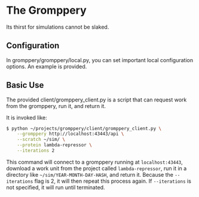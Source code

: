 # The Gromppery
Its thirst for simulations cannot be slaked.

## Configuration

In gromppery/gromppery/local.py, you can set important local configuration options. An example is provided.

## Basic Use

The provided client/gromppery_client.py is a script that can request work from the gromppery, run it, and return it.

It is invoked like:

```bash
$ python ~/projects/gromppery/client/gromppery_client.py \
    --gromppery http://localhost:43443/api \
    --scratch ~/sim/ \
    --protein lambda-repressor \
    --iterations 2
```

This command will connect to a gromppery running at `localhost:43443`, download a work unit from the project called `lambda-repressor`, run it in a directory like `~/sim/YEAR-MONTH-DAY-HASH`, and return it. Because the `--iterations` flag is 2, it will then repeat this process again. If `--iterations` is not specified, it will run until terminated.
